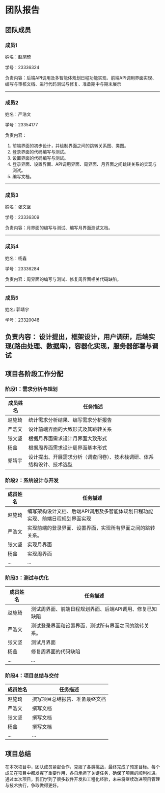 
# 团队报告


## 团队成员

### 成员1

姓名：赵施琦

学号：23336324

负责内容：后端API调用及多智能体规划日程功能实现、前端API调用界面实现、编写与审核文档、进行代码测试与修复、准备期中与期末展示

---

### 成员2
姓名：严浩文

学号：23354177

负责内容：

1. 前端界面的初步设计，并绘制界面之间的跳转关系图、类图。
2. 登录界面的代码编写与测试。
3. 设置界面的代码编写与测试。
4. 登录界面、设置界面、API调用界面、周界面、月界面之间跳转关系的实现与测试。
5. 编写文档。

---

### 成员3
姓名：张文坚

学号：23336309

负责内容：月界面的编写与测试、编写月界面测试文档。



---

### 成员4
姓名：杨鑫

学号：23336284

负责内容：周界面的编写与测试、修复周界面相关代码缺陷。


---

### 成员5
姓名: 郭靖宇

学号：23320048

负责内容： 设计提出，框架设计，用户调研，后端实现(路由处理、数据库)，容器化实现，服务器部署与调试
---

## 项目各阶段工作分配

### 阶段1：需求分析与规划

| 成员姓名 | 任务描述 |
|----------|----------|
| 赵施琦    | 统计需求分析结果、编写需求分析报告 |
| 严浩文 | 设计前端界面的大致形式及其跳转关系 |
| 张文坚   | 根据月界面需求设计月界面大致形式 |
| 杨鑫    | 根据周界面需求设计周界面基本形式 |
| 郭靖宇     | 设计提出、开展需求分析（调查问卷）、技术栈调研、体系结构设计、技术选型|

### 阶段2：系统设计与开发

| 成员姓名 | 任务描述 |
|----------|----------|
| 赵施琦    | 编写架构设计文档、后端API调用及多智能体规划日程功能实现、前端日程规划界面实现 |
| 严浩文 | 实现前端的登录界面、设置界面，实现所有界面之间的跳转关系。 |
| 张文坚 | 实现月界面 |
| 杨鑫   | 实现周界面 |
| ...    | ... |

### 阶段3：测试与优化

| 成员姓名 | 任务描述 |
|----------|----------|
| 赵施琦    | 测试周界面、前端日程规划界面、后端API调用、修复已知缺陷 |
| 严浩文 | 测试登录界面和设置界面，测试所有界面之间的跳转关系。 |
| 张文坚 | 测试月界面 |
| 杨鑫   | 修复周界面的代码缺陷 |
| ...    | ... |   

### 阶段4：项目总结与交付

| 成员姓名 | 任务描述 |
|----------|----------|
| 赵施琦    | 撰写项目总结报告、准备最终文档 |
| 严浩文 | 撰写文档 |
| 张文坚 | 撰写文档 |
| 杨鑫   | 撰写文档 |
| ...    | ... |


## 项目总结
在本次项目中，团队成员紧密合作，克服了各类挑战，最终完成了预定目标。每个成员在项目中都发挥了重要作用，各自承担了关键任务，确保了项目的顺利推进。通过本次项目，我们学到了很多软件开发和工程化经验，未来将继续改进项目管理与技术执行，争取做得更好。
